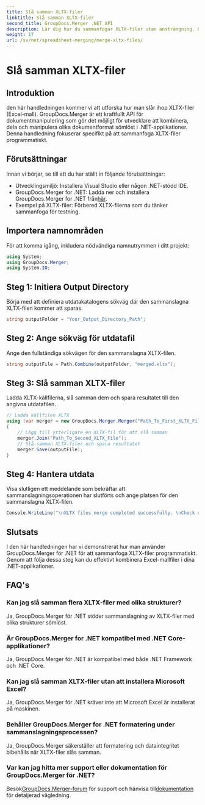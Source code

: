 ```yaml
---
title: Slå samman XLTX-filer
linktitle: Slå samman XLTX-filer
second_title: GroupDocs.Merger .NET API
description: Lär dig hur du sammanfogar XLTX-filer utan ansträngning. Börja slå samman XLTX-filer och effektivisera dina dokumenthanteringsuppgifter effektivt.
weight: 17
url: /sv/net/spreadsheet-merging/merge-xltx-files/
---
```


# Slå samman XLTX-filer

## Introduktion
den här handledningen kommer vi att utforska hur man slår ihop XLTX-filer (Excel-mall). GroupDocs.Merger är ett kraftfullt API för dokumentmanipulering som gör det möjligt för utvecklare att kombinera, dela och manipulera olika dokumentformat sömlöst i .NET-applikationer. Denna handledning fokuserar specifikt på att sammanfoga XLTX-filer programmatiskt.
## Förutsättningar
Innan vi börjar, se till att du har ställt in följande förutsättningar:
- Utvecklingsmiljö: Installera Visual Studio eller någon .NET-stödd IDE.
-  GroupDocs.Merger for .NET: Ladda ner och installera GroupDocs.Merger for .NET från[här](https://releases.groupdocs.com/merger/net/).
- Exempel på XLTX-filer: Förbered XLTX-filerna som du tänker sammanfoga för testning.

## Importera namnområden
För att komma igång, inkludera nödvändiga namnutrymmen i ditt projekt:
```csharp
using System; 
using GroupDocs.Merger;
using System.IO;
```
## Steg 1: Initiera Output Directory
Börja med att definiera utdatakatalogens sökväg där den sammanslagna XLTX-filen kommer att sparas.
```csharp
string outputFolder = "Your_Output_Directory_Path";
```
## Steg 2: Ange sökväg för utdatafil
Ange den fullständiga sökvägen för den sammanslagna XLTX-filen.
```csharp
string outputFile = Path.Combine(outputFolder, "merged.xltx");
```
## Steg 3: Slå samman XLTX-filer
Ladda XLTX-källfilerna, slå samman dem och spara resultatet till den angivna utdatafilen.
```csharp
// Ladda källfilen XLTX
using (var merger = new GroupDocs.Merger.Merger("Path_To_First_XLTX_File"))
{
    // Lägg till ytterligare en XLTX-fil för att slå samman
    merger.Join("Path_To_Second_XLTX_File");
    // Slå samman XLTX-filer och spara resultatet
    merger.Save(outputFile);
}
```
## Steg 4: Hantera utdata
Visa slutligen ett meddelande som bekräftar att sammanslagningsoperationen har slutförts och ange platsen för den sammanslagna XLTX-filen.
```csharp
Console.WriteLine("\nXLTX files merge completed successfully. \nCheck output in {0}", outputFolder);
```

## Slutsats
I den här handledningen har vi demonstrerat hur man använder GroupDocs.Merger för .NET för att sammanfoga XLTX-filer programmatiskt. Genom att följa dessa steg kan du effektivt kombinera Excel-mallfiler i dina .NET-applikationer.

## FAQ's
### Kan jag slå samman flera XLTX-filer med olika strukturer?
Ja, GroupDocs.Merger för .NET stöder sammanslagning av XLTX-filer med olika strukturer sömlöst.
### Är GroupDocs.Merger for .NET kompatibel med .NET Core-applikationer?
Ja, GroupDocs.Merger för .NET är kompatibel med både .NET Framework och .NET Core.
### Kan jag slå samman XLTX-filer utan att installera Microsoft Excel?
Ja, GroupDocs.Merger för .NET kräver inte att Microsoft Excel är installerat på maskinen.
### Behåller GroupDocs.Merger for .NET formatering under sammanslagningsprocessen?
Ja, GroupDocs.Merger säkerställer att formatering och dataintegritet bibehålls när XLTX-filer slås samman.
### Var kan jag hitta mer support eller dokumentation för GroupDocs.Merger för .NET?
 Besök[GroupDocs.Merger-forum](https://forum.groupdocs.com/c/merger/32) för support och hänvisa till[dokumentation](https://tutorials.groupdocs.com/merger/net/) för detaljerad vägledning.